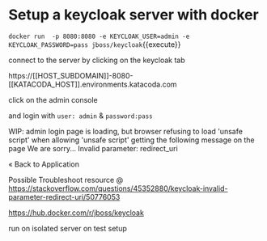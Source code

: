 # Setup a keycloak server with docker

`docker run  -p 8080:8080 -e KEYCLOAK_USER=admin -e KEYCLOAK_PASSWORD=pass jboss/keycloak`{{execute}}

connect to the server by clicking on the keycloak tab

https://[[HOST_SUBDOMAIN]]-8080-[[KATACODA_HOST]].environments.katacoda.com

click on the admin console

and login with  `user: admin` & `password:pass`

WIP:
admin login page is loading, but browser refusing to load 'unsafe script'
when allowing 'unsafe script' getting the following message on the page
We are sorry...
Invalid parameter: redirect_uri

« Back to Application

Possible Troubleshoot resource @
https://stackoverflow.com/questions/45352880/keycloak-invalid-parameter-redirect-uri/50776053

https://hub.docker.com/r/jboss/keycloak

run on isolated server on test setup